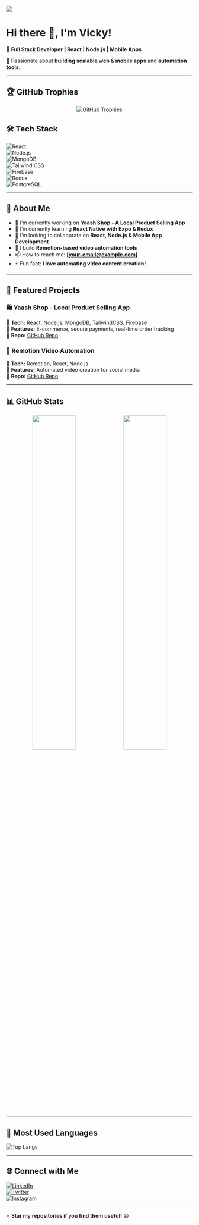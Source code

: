 <!-- Profile Views Counter -->
![](https://komarev.com/ghpvc/?username=Vicky2122004&color=blueviolet&style=flat-square)

# Hi there 👋, I'm Vicky!  

🚀 **Full Stack Developer | React | Node.js | Mobile Apps**  

🌟 Passionate about **building scalable web & mobile apps** and **automation tools**.

---

## 🏆 GitHub Trophies  
<p align="center">
  <img src="https://github-profile-trophy.vercel.app/?username=Vicky2122004&theme=radical&no-frame=true&margin-w=15&column=7" alt="GitHub Trophies" />
</p>


## 🛠 Tech Stack  
![React](https://img.shields.io/badge/React-61DAFB?style=for-the-badge&logo=react&logoColor=black)  
![Node.js](https://img.shields.io/badge/Node.js-339933?style=for-the-badge&logo=node.js&logoColor=white)  
![MongoDB](https://img.shields.io/badge/MongoDB-47A248?style=for-the-badge&logo=mongodb&logoColor=white)  
![Tailwind CSS](https://img.shields.io/badge/TailwindCSS-38B2AC?style=for-the-badge&logo=tailwind-css&logoColor=white)  
![Firebase](https://img.shields.io/badge/Firebase-FFCA28?style=for-the-badge&logo=firebase&logoColor=black)  
![Redux](https://img.shields.io/badge/Redux-764ABC?style=for-the-badge&logo=redux&logoColor=white)  
![PostgreSQL](https://img.shields.io/badge/PostgreSQL-316192?style=for-the-badge&logo=postgresql&logoColor=white)  

---

## 📌 About Me  
- 🔭 I’m currently working on **Yaash Shop - A Local Product Selling App**  
- 🌱 I’m currently learning **React Native with Expo & Redux**  
- 🤝 I’m looking to collaborate on **React, Node.js & Mobile App Development**  
- 🎥 I build **Remotion-based video automation tools**  
- 📫 How to reach me: **[your-email@example.com]**  
- ⚡ Fun fact: **I love automating video content creation!**  

---

## 📌 Featured Projects  
### 🛍️ Yaash Shop - Local Product Selling App  
🔹 **Tech:** React, Node.js, MongoDB, TailwindCSS, Firebase  
🔹 **Features:** E-commerce, secure payments, real-time order tracking  
🔹 **Repo:** [GitHub Repo](https://github.com/Vicky2122004/yaash-shop)  

### 🎥 Remotion Video Automation  
🔹 **Tech:** Remotion, React, Node.js  
🔹 **Features:** Automated video creation for social media  
🔹 **Repo:** [GitHub Repo](https://github.com/Vicky2122004/remotion-automation)  

---

## 📊 GitHub Stats  
<p align="center">
  <img width="48%" src="https://github-readme-stats.vercel.app/api?username=Vicky2122004&show_icons=true&theme=radical" />
  <img width="48%" src="https://github-readme-streak-stats.herokuapp.com/?user=Vicky2122004&theme=radical" />
</p>

---

## 🌟 Most Used Languages  
![Top Langs](https://github-readme-stats.vercel.app/api/top-langs/?username=Vicky2122004&layout=compact&theme=radical)  

---

## 🌐 Connect with Me  
[![LinkedIn](https://img.shields.io/badge/LinkedIn-0A66C2?style=for-the-badge&logo=linkedin&logoColor=white)](https://linkedin.com/in/your-profile)  
[![Twitter](https://img.shields.io/badge/Twitter-1DA1F2?style=for-the-badge&logo=twitter&logoColor=white)](https://twitter.com/your-profile)  
[![Instagram](https://img.shields.io/badge/Instagram-E4405F?style=for-the-badge&logo=instagram&logoColor=white)](https://instagram.com/your-profile)  

---

⭐ **Star my repositories if you find them useful!** 😃  
